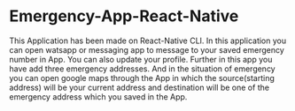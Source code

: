 # Emergency-App-React-Native

This Application has been made on React-Native CLI. In this application you can open watsapp or messaging app to message to your saved emergency number in App. You can also update your profile. Further in this app you have add three emergency addresses. And in the situation of emergency you can open google maps through the App in which the source(starting address) will be your current address and destination will be one of the emergency address which you saved in the App.
